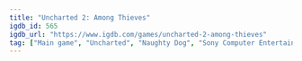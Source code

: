 ```yaml
---
title: "Uncharted 2: Among Thieves"
igdb_id: 565
igdb_url: "https://www.igdb.com/games/uncharted-2-among-thieves"
tag: ["Main game", "Uncharted", "Naughty Dog", "Sony Computer Entertainment", "Shooter", "Platform", "Adventure", "Single player", "Multiplayer", "Co-operative", "Third person", "Action", "Fantasy", "Historical"]
---
```

